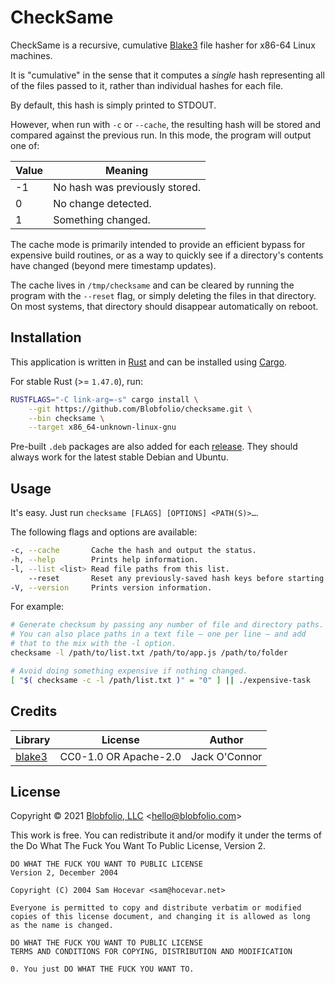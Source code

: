 # CheckSame

CheckSame is a recursive, cumulative [Blake3](https://en.wikipedia.org/wiki/BLAKE_(hash_function)#BLAKE3) file hasher for x86-64 Linux machines.

It is "cumulative" in the sense that it computes a _single_ hash representing all of the files passed to it, rather than individual hashes for each file.

By default, this hash is simply printed to STDOUT.

However, when run with `-c` or `--cache`, the resulting hash will be stored and compared against the previous run. In this mode, the program will output one of:

| Value | Meaning |
| ----- | ------- |
| -1 | No hash was previously stored. |
| 0 | No change detected. |
| 1 | Something changed. |

The cache mode is primarily intended to provide an efficient bypass for expensive build routines, or as a way to quickly see if a directory's contents have changed (beyond mere timestamp updates).

The cache lives in `/tmp/checksame` and can be cleared by running the program with the `--reset` flag, or simply deleting the files in that directory. On most systems, that directory should disappear automatically on reboot.



## Installation

This application is written in [Rust](https://www.rust-lang.org/) and can be installed using [Cargo](https://github.com/rust-lang/cargo).

For stable Rust (>= `1.47.0`), run:
```bash
RUSTFLAGS="-C link-arg=-s" cargo install \
    --git https://github.com/Blobfolio/checksame.git \
    --bin checksame \
    --target x86_64-unknown-linux-gnu
```

Pre-built `.deb` packages are also added for each [release](https://github.com/Blobfolio/checksame/releases/latest). They should always work for the latest stable Debian and Ubuntu.



## Usage

It's easy. Just run `checksame [FLAGS] [OPTIONS] <PATH(S)>…`.

The following flags and options are available:
```bash
-c, --cache       Cache the hash and output the status.
-h, --help        Prints help information.
-l, --list <list> Read file paths from this list.
    --reset       Reset any previously-saved hash keys before starting.
-V, --version     Prints version information.
```

For example:
```bash
# Generate checksum by passing any number of file and directory paths.
# You can also place paths in a text file — one per line — and add
# that to the mix with the -l option.
checksame -l /path/to/list.txt /path/to/app.js /path/to/folder

# Avoid doing something expensive if nothing changed.
[ "$( checksame -c -l /path/list.txt )" = "0" ] || ./expensive-task
```



## Credits

| Library | License | Author |
| ---- | ---- | ---- |
| [blake3](https://crates.io/crates/blake3) | CC0-1.0 OR Apache-2.0 | Jack O'Connor |



## License

Copyright © 2021 [Blobfolio, LLC](https://blobfolio.com) &lt;hello@blobfolio.com&gt;

This work is free. You can redistribute it and/or modify it under the terms of the Do What The Fuck You Want To Public License, Version 2.

    DO WHAT THE FUCK YOU WANT TO PUBLIC LICENSE
    Version 2, December 2004

    Copyright (C) 2004 Sam Hocevar <sam@hocevar.net>

    Everyone is permitted to copy and distribute verbatim or modified
    copies of this license document, and changing it is allowed as long
    as the name is changed.

    DO WHAT THE FUCK YOU WANT TO PUBLIC LICENSE
    TERMS AND CONDITIONS FOR COPYING, DISTRIBUTION AND MODIFICATION

    0. You just DO WHAT THE FUCK YOU WANT TO.
